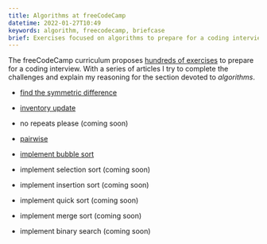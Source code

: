```yaml
---
title: Algorithms at freeCodeCamp
datetime: 2022-01-27T10:49
keywords: algorithm, freecodecamp, briefcase
brief: Exercises focused on algorithms to prepare for a coding interview.
---
```


The freeCodeCamp curriculum proposes [hundreds of exercises](https://www.freecodecamp.org/learn/coding-interview-prep/) to prepare for a coding interview. With a series of articles I try to complete the challenges and explain my reasoning for the section devoted to _algorithms_.

- [find the symmetric difference](/blog/find-the-symmetric-difference)

- [inventory update](/blog/inventory-update)

- no repeats please (coming soon)

- [pairwise](/blog/pairwise)

- [implement bubble sort](/blog/implement-bubble-sort)

- implement selection sort (coming soon)

- implement insertion sort (coming soon)

- implement quick sort (coming soon)

- implement merge sort (coming soon)

- implement binary search (coming soon)

